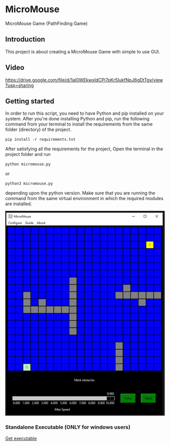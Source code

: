 # MicroMouse
MicroMouse Game (PathFinding Game)

## Introduction
This project is about creating a MicroMouse Game with simple to use GUI.

## Video
https://drive.google.com/file/d/1aI0WEkwxIdCPi7pKr5IukfNpJ6gDtTgy/view?usp=sharing

## Getting started
In order to run this script, you need to have Python and pip installed on your system. After you're done installing Python and pip, run the following command from your terminal to install the requirements from the same folder (directory) of the project.
```
pip install -r requirements.txt
```

After satisfying all the requirements for the project, Open the terminal in the project folder and run
```
python micromouse.py
```
or
```
python3 micromouse.py
```
depending upon the python version. Make sure that you are running the command from the same virtual environment in which the required modules are installed.


![Demo pic of MicroMouse Game by akr](resources/images/akr.jpg)



### Standalone Executable (ONLY for windows users)
<a href="https://drive.google.com/drive/folders/1NW1BxdMUNbE-jI28QPzg1sI3Wcufa84m?usp=sharing">Get executable</a>

